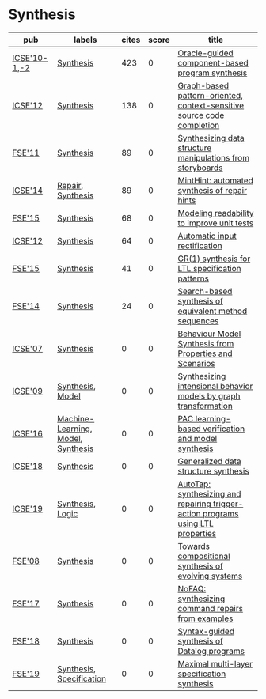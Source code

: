 # Synthesis

|pub|labels|cites|score|title|
|---|------|-----|-----|-----|
|[ICSE'10-1](https://dblp.org/db/conf/icse/icse2010-1.html),[-2](ICSE'10)|[Synthesis](Synthesis.md)|423|0|[Oracle-guided component-based program synthesis](https://scholar.google.com/scholar?q=Oracle-guided+component-based+program+synthesis)|
|[ICSE'12](https://dblp.org/db/conf/icse/icse2012.html)|[Synthesis](Synthesis.md)|138|0|[Graph-based pattern-oriented, context-sensitive source code completion](https://scholar.google.com/scholar?q=Graph-based+pattern-oriented%2C+context-sensitive+source+code+completion)|
|[FSE'11](https://dblp.org/db/conf/sigsoft/fse2011.html)|[Synthesis](Synthesis.md)|89|0|[Synthesizing data structure manipulations from storyboards](https://scholar.google.com/scholar?q=Synthesizing+data+structure+manipulations+from+storyboards)|
|[ICSE'14](https://dblp.org/db/conf/icse/icse2014.html)|[Repair](Repair.md), [Synthesis](Synthesis.md)|89|0|[MintHint: automated synthesis of repair hints](https://scholar.google.com/scholar?q=MintHint%3A+automated+synthesis+of+repair+hints)|
|[FSE'15](https://dblp.org/db/conf/sigsoft/fse2015.html)|[Synthesis](Synthesis.md)|68|0|[Modeling readability to improve unit tests](https://scholar.google.com/scholar?q=Modeling+readability+to+improve+unit+tests)|
|[ICSE'12](https://dblp.org/db/conf/icse/icse2012.html)|[Synthesis](Synthesis.md)|64|0|[Automatic input rectification](https://scholar.google.com/scholar?q=Automatic+input+rectification)|
|[FSE'15](https://dblp.org/db/conf/sigsoft/fse2015.html)|[Synthesis](Synthesis.md)|41|0|[GR(1) synthesis for LTL specification patterns](https://scholar.google.com/scholar?q=GR%281%29+synthesis+for+LTL+specification+patterns)|
|[FSE'14](https://dblp.org/db/conf/sigsoft/fse2014.html)|[Synthesis](Synthesis.md)|24|0|[Search-based synthesis of equivalent method sequences](https://scholar.google.com/scholar?q=Search-based+synthesis+of+equivalent+method+sequences)|
|[ICSE'07](https://dblp.org/db/conf/icse/icse2007.html)|[Synthesis](Synthesis.md)|0|0|[Behaviour Model Synthesis from Properties and Scenarios](https://scholar.google.com/scholar?q=Behaviour+Model+Synthesis+from+Properties+and+Scenarios)|
|[ICSE'09](https://dblp.org/db/conf/icse/icse2009.html)|[Synthesis](Synthesis.md), [Model](Model.md)|0|0|[Synthesizing intensional behavior models by graph transformation](https://scholar.google.com/scholar?q=Synthesizing+intensional+behavior+models+by+graph+transformation)|
|[ICSE'16](https://dblp.org/db/conf/icse/icse2016.html)|[Machine-Learning](Machine-Learning.md), [Model](Model.md), [Synthesis](Synthesis.md)|0|0|[PAC learning-based verification and model synthesis](https://scholar.google.com/scholar?q=PAC+learning-based+verification+and+model+synthesis)|
|[ICSE'18](https://dblp.org/db/conf/icse/icse2018.html)|[Synthesis](Synthesis.md)|0|0|[Generalized data structure synthesis](https://scholar.google.com/scholar?q=Generalized+data+structure+synthesis)|
|[ICSE'19](https://dblp.org/db/conf/icse/icse2019.html)|[Synthesis](Synthesis.md), [Logic](Logic.md)|0|0|[AutoTap: synthesizing and repairing trigger-action programs using LTL properties](https://scholar.google.com/scholar?q=AutoTap%3A+synthesizing+and+repairing+trigger-action+programs+using+LTL+properties)|
|[FSE'08](https://dblp.org/db/conf/sigsoft/fse2008.html)|[Synthesis](Synthesis.md)|0|0|[Towards compositional synthesis of evolving systems](https://scholar.google.com/scholar?q=Towards+compositional+synthesis+of+evolving+systems)|
|[FSE'17](https://dblp.org/db/conf/sigsoft/fse2017.html)|[Synthesis](Synthesis.md)|0|0|[NoFAQ: synthesizing command repairs from examples](https://scholar.google.com/scholar?q=NoFAQ%3A+synthesizing+command+repairs+from+examples)|
|[FSE'18](https://dblp.org/db/conf/sigsoft/fse2018.html)|[Synthesis](Synthesis.md)|0|0|[Syntax-guided synthesis of Datalog programs](https://scholar.google.com/scholar?q=Syntax-guided+synthesis+of+Datalog+programs)|
|[FSE'19](https://dblp.org/db/conf/sigsoft/fse2019.html)|[Synthesis](Synthesis.md), [Specification](Specification.md)|0|0|[Maximal multi-layer specification synthesis](https://scholar.google.com/scholar?q=Maximal+multi-layer+specification+synthesis)|
